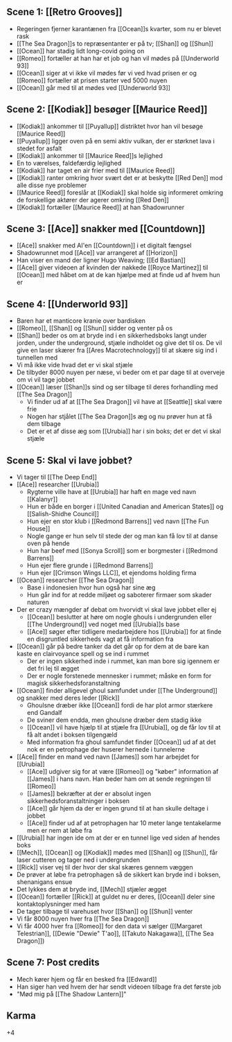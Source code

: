 ## Scene 1: [[Retro Grooves]]

- Regeringen fjerner karantænen fra [[Ocean]]s kvarter, som nu er blevet rask
- [[The Sea Dragon]]s to repræsentanter er på tv; [[Shan]] og [[Shun]]
- [[Ocean]] har stadig lidt long-covid going on
- [[Romeo]] fortæller at han har et job og han vil mødes på [[Underworld 93]]
- [[Ocean]] siger at vi ikke vil mødes før vi ved hvad prisen er og [[Romeo]] fortæller at prisen starter ved 5000 nuyen
- [[Ocean]] går med til at mødes ved [[Underworld 93]]

## Scene 2: [[Kodiak]] besøger [[Maurice Reed]]

- [[Kodiak]] ankommer til [[Puyallup]] distriktet hvor han vil besøge [[Maurice Reed]]
- [[Puyallup]] ligger oven på en semi aktiv vulkan, der er størknet lava i stedet for asfalt
- [[Kodiak]] ankommer til [[Maurice Reed]]s lejlighed
- En to værelses, faldefærdig lejlighed
- [[Kodiak]] har taget en air frier med til [[Maurice Reed]]
- [[Kodiak]] ranter omkring hvor svært det er at beskytte [[Red Den]] mod alle disse nye problemer
- [[Maurice Reed]] foreslår at [[Kodiak]] skal holde sig informeret omkring de forskellige aktører der agerer omkring [[Red Den]]
- [[Kodiak]] fortæller [[Maurice Reed]] at han Shadowrunner

## Scene 3: [[Ace]] snakker med [[Countdown]]

- [[Ace]] snakker med AI'en [[Countdown]] i et digitalt fængsel
- Shadowrunnet mod [[Ace]] var arrangeret af [[Horizon]]
- Han viser en mand der ligner Hugo Weaving; [[Ed Bastian]]
- [[Ace]] giver videoen af kvinden der nakkede [[Royce Martinez]] til [[Ocean]] med håbet om at de kan hjælpe med at finde ud af hvem hun er

## Scene 4: [[Underworld 93]]

- Baren har et manticore kranie over bardisken
- [[Romeo]], [[Shan]] og [[Shun]] sidder og venter på os
- [[Shan]] beder os om at bryde ind i en sikkerhedsboks langt under jorden, under the underground, stjæle indholdet og give det til os. De vil give en laser skærer fra [[Ares Macrotechnology]] til at skære sig ind i tunnellen med
- Vi må ikke vide hvad det er vi skal stjæle
- De tilbyder 8000 nuyen per næse, vi beder om et par dage til at overveje om vi vil tage jobbet
- [[Ocean]] læser [[Shan]]s sind og ser tilbage til deres forhandling med [[The Sea Dragon]]
    - Vi finder ud af at [[The Sea Dragon]] vil have at [[Seattle]] skal være frie
    - Nogen har stjålet [[The Sea Dragon]]s æg og nu prøver hun at få dem tilbage
    - Det er et af disse æg som [[Urubia]] har i sin boks; det er det vi skal stjæle

## Scene 5: Skal vi lave jobbet?

- Vi tager til [[The Deep End]]
- [[Ace]] researcher [[Urubia]]
    - Rygterne ville have at [[Urubia]] har haft en mage ved navn [[Kalanyr]]
    - Hun er både en borger i [[United Canadian and American States]] og [[Salish-Shidhe Council]]
    - Hun ejer en stor klub i [[Redmond Barrens]] ved navn [[The Fun House]]
    - Nogle gange er hun selv til stede der og man kan få lov til at danse oven på hende
    - Hun har beef med [[Sonya Scroll]] som er borgmester i [[Redmond Barrens]]
    - Hun ejer flere grunde i [[Redmond Barrens]]
    - Hun ejer [[Crimson Wings LLC]], et ejendoms holding firma
- [[Ocean]] researcher [[The Sea Dragon]]
    - Base i indonesien hvor hun også har sine æg
    - Hun går ind for at redde miljøet og saboterer firmaer som skader naturen
- Der er crazy mængder af debat om hvorvidt vi skal lave jobbet eller ej
    - [[Ocean]] beslutter at høre om nogle ghouls i undergrunden eller [[The Underground]] ved noget med [[Urubia]]s base
    - [[Ace]] søger efter tidligere medarbejdere hos [[Urubia]] for at finde en disgruntled sikkerheds vagt at få information fra
- [[Ocean]] går på bedre tanker da det går op for dem at de bare kan kaste en clairvoyance spell og se ind i rummet
    - Der er ingen sikkerhed inde i rummet, kan man bore sig igennem er det fri lej til ægget
    - Der er nogle forstenede mennesker i rummet; måske en form for magisk sikkerhedsforanstaltning
- [[Ocean]] finder alligevel ghoul samfundet under [[The Underground]] og snakker med deres leder [[Rick]]
    - Ghoulsne dræber ikke [[Ocean]] fordi de har plot armor stærkere end Gandalf
    - De sviner dem endda, men ghoulsne dræber dem stadig ikke
    - [[Ocean]] vil have hjælp til at stjæle fra [[Urubia]], og de får lov til at få alt andet i boksen tilgengæld
    - Med information fra ghoul samfundet finder [[Ocean]] ud af at det nok er en petrophage der huserer hernede i tunnelerne
- [[Ace]] finder en mand ved navn [[James]] som har arbejdet for [[Urubia]]
    - [[Ace]] udgiver sig for at være [[Romeo]] og "køber" information af [[James]] i hans navn. Han beder ham om at sende regningen til [[Romeo]]
    - [[James]] bekræfter at der er absolut ingen sikkerhedsforanstaltninger i boksen
    - [[Ace]] går hjem da der er ingen grund til at han skulle deltage i jobbet
    - [[Ace]] finder ud af at petrophagen har 10 meter lange tentakelarme men er nem at løbe fra
- [[Urubia]] har ingen ide om at der er en tunnel lige ved siden af hendes boks
- [[Mech]], [[Ocean]] og [[Kodiak]] mødes med [[Shan]] og [[Shun]], får laser cutteren og tager ned i undergrunden
- [[Rick]] viser vej til der hvor der skal skæres gennem væggen
- De prøver at løbe fra petrophagen så de sikkert kan bryde ind i boksen, shenanigans ensue
- Det lykkes dem at bryde ind, [[Mech]] stjæler ægget
- [[Ocean]] fortæller [[Rick]] at guldet nu er deres, [[Ocean]] deler sine kontaktoplysninger med ham
- De tager tilbage til varehuset hvor [[Shan]] og [[Shun]] venter
- Vi får 8000 nuyen hver fra [[The Sea Dragon]]
- Vi får 4000 hver fra [[Romeo]] for den data vi sælger ([[Margaret Telestrian]], [[Dewie "Dewie" T'ao]], [[Takuto Nakagawa]], [[The Sea Dragon]])

## Scene 7: Post credits

- Mech kører hjem og får en besked fra [[Edward]]
- Han siger han ved hvem der har sendt videoen tilbage fra det første job
- "Mød mig på [[The Shadow Lantern]]"

## Karma

+4
